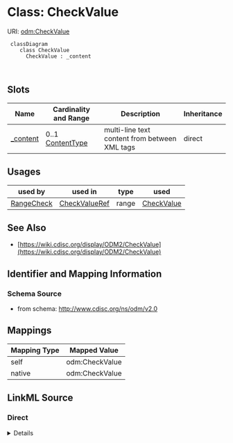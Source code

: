 # Class: CheckValue



URI: [odm:CheckValue](http://www.cdisc.org/ns/odm/v2.0/CheckValue)



```mermaid
 classDiagram
    class CheckValue
      CheckValue : _content
        
      
```




<!-- no inheritance hierarchy -->


## Slots

| Name | Cardinality and Range | Description | Inheritance |
| ---  | --- | --- | --- |
| [_content](_content.md) | 0..1 <br/> [ContentType](ContentType.md) | multi-line text content from between XML tags | direct |





## Usages

| used by | used in | type | used |
| ---  | --- | --- | --- |
| [RangeCheck](RangeCheck.md) | [CheckValueRef](CheckValueRef.md) | range | [CheckValue](CheckValue.md) |






## See Also

* [https://wiki.cdisc.org/display/ODM2/CheckValue](https://wiki.cdisc.org/display/ODM2/CheckValue)

## Identifier and Mapping Information







### Schema Source


* from schema: http://www.cdisc.org/ns/odm/v2.0





## Mappings

| Mapping Type | Mapped Value |
| ---  | ---  |
| self | odm:CheckValue |
| native | odm:CheckValue |





## LinkML Source

<!-- TODO: investigate https://stackoverflow.com/questions/37606292/how-to-create-tabbed-code-blocks-in-mkdocs-or-sphinx -->

### Direct

<details>
```yaml
name: CheckValue
from_schema: http://www.cdisc.org/ns/odm/v2.0
see_also:
- https://wiki.cdisc.org/display/ODM2/CheckValue
slots:
- _content
slot_usage:
  range:
    name: range
    id_prefixes:
    - value
class_uri: odm:CheckValue

```
</details>

### Induced

<details>
```yaml
name: CheckValue
from_schema: http://www.cdisc.org/ns/odm/v2.0
see_also:
- https://wiki.cdisc.org/display/ODM2/CheckValue
slot_usage:
  range:
    name: range
    id_prefixes:
    - value
attributes:
  name: _content
  description: multi-line text content from between XML tags
  from_schema: http://www.cdisc.org/ns/odm/v2.0
  rank: 1000
  alias: _content
  owner: CheckValue
  domain_of:
  - TranslatedText
  - CheckValue
  - Code
  - WorkflowEnd
  - UserName
  - Prefix
  - Suffix
  - FullName
  - GivenName
  - FamilyName
  - StreetName
  - HouseNumber
  - City
  - StateProv
  - Country
  - PostalCode
  - OtherText
  - Meaning
  - LegalReason
  - DateTimeStamp
  - ReasonForChange
  - SourceID
  - FlagValue
  - FlagType
  - Value
  range: _contentType
  inlined: true
class_uri: odm:CheckValue

```
</details>